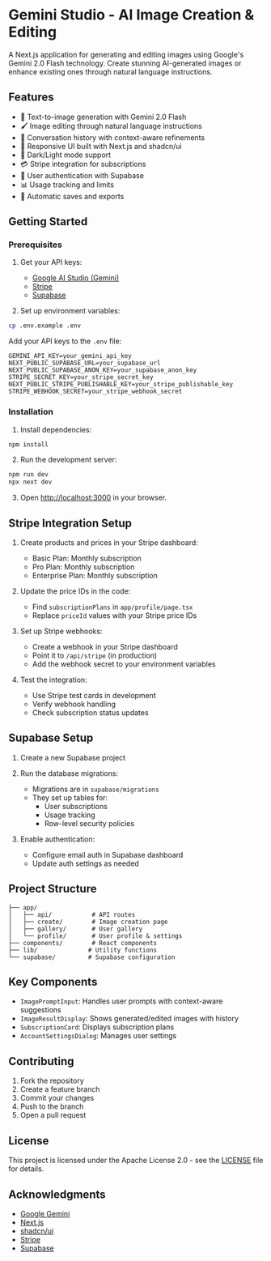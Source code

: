 # Gemini Studio - AI Image Creation & Editing

A Next.js application for generating and editing images using Google's Gemini 2.0 Flash technology. Create stunning AI-generated images or enhance existing ones through natural language instructions.

## Features

- 🎨 Text-to-image generation with Gemini 2.0 Flash
- 🖌️ Image editing through natural language instructions
- 💬 Conversation history with context-aware refinements
- 📱 Responsive UI built with Next.js and shadcn/ui
- 🌙 Dark/Light mode support
- 💳 Stripe integration for subscriptions
- 🔐 User authentication with Supabase
- 📊 Usage tracking and limits
- 🔄 Automatic saves and exports

## Getting Started

### Prerequisites

1. Get your API keys:
   - [Google AI Studio (Gemini)](https://ai.google.dev/)
   - [Stripe](https://stripe.com/)
   - [Supabase](https://supabase.com/)

2. Set up environment variables:

```bash
cp .env.example .env
```

Add your API keys to the `.env` file:

```env
GEMINI_API_KEY=your_gemini_api_key
NEXT_PUBLIC_SUPABASE_URL=your_supabase_url
NEXT_PUBLIC_SUPABASE_ANON_KEY=your_supabase_anon_key
STRIPE_SECRET_KEY=your_stripe_secret_key
NEXT_PUBLIC_STRIPE_PUBLISHABLE_KEY=your_stripe_publishable_key
STRIPE_WEBHOOK_SECRET=your_stripe_webhook_secret
```

### Installation

1. Install dependencies:

```bash
npm install
```

2. Run the development server:

```bash
npm run dev
npx next dev
```

3. Open [http://localhost:3000](http://localhost:3000) in your browser.

## Stripe Integration Setup

1. Create products and prices in your Stripe dashboard:
   - Basic Plan: Monthly subscription
   - Pro Plan: Monthly subscription
   - Enterprise Plan: Monthly subscription

2. Update the price IDs in the code:
   - Find `subscriptionPlans` in `app/profile/page.tsx`
   - Replace `priceId` values with your Stripe price IDs

3. Set up Stripe webhooks:
   - Create a webhook in your Stripe dashboard
   - Point it to `/api/stripe` (in production)
   - Add the webhook secret to your environment variables

4. Test the integration:
   - Use Stripe test cards in development
   - Verify webhook handling
   - Check subscription status updates

## Supabase Setup

1. Create a new Supabase project

2. Run the database migrations:
   - Migrations are in `supabase/migrations`
   - They set up tables for:
     - User subscriptions
     - Usage tracking
     - Row-level security policies

3. Enable authentication:
   - Configure email auth in Supabase dashboard
   - Update auth settings as needed

## Project Structure

```
├── app/
│   ├── api/           # API routes
│   ├── create/        # Image creation page
│   ├── gallery/       # User gallery
│   └── profile/       # User profile & settings
├── components/        # React components
├── lib/              # Utility functions
└── supabase/         # Supabase configuration
```

## Key Components

- `ImagePromptInput`: Handles user prompts with context-aware suggestions
- `ImageResultDisplay`: Shows generated/edited images with history
- `SubscriptionCard`: Displays subscription plans
- `AccountSettingsDialog`: Manages user settings

## Contributing

1. Fork the repository
2. Create a feature branch
3. Commit your changes
4. Push to the branch
5. Open a pull request

## License

This project is licensed under the Apache License 2.0 - see the [LICENSE](LICENSE) file for details.

## Acknowledgments

- [Google Gemini](https://deepmind.google/technologies/gemini/)
- [Next.js](https://nextjs.org/)
- [shadcn/ui](https://ui.shadcn.com/)
- [Stripe](https://stripe.com/)
- [Supabase](https://supabase.com/)